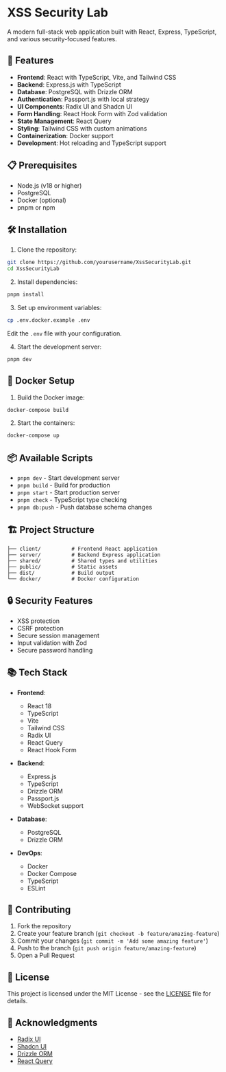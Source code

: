 # XSS Security Lab

A modern full-stack web application built with React, Express, TypeScript, and various security-focused features.

## 🚀 Features

- **Frontend**: React with TypeScript, Vite, and Tailwind CSS
- **Backend**: Express.js with TypeScript
- **Database**: PostgreSQL with Drizzle ORM
- **Authentication**: Passport.js with local strategy
- **UI Components**: Radix UI and Shadcn UI
- **Form Handling**: React Hook Form with Zod validation
- **State Management**: React Query
- **Styling**: Tailwind CSS with custom animations
- **Containerization**: Docker support
- **Development**: Hot reloading and TypeScript support

## 📋 Prerequisites

- Node.js (v18 or higher)
- PostgreSQL
- Docker (optional)
- pnpm or npm

## 🛠️ Installation

1. Clone the repository:
```bash
git clone https://github.com/yourusername/XssSecurityLab.git
cd XssSecurityLab
```

2. Install dependencies:
```bash
pnpm install
```

3. Set up environment variables:
```bash
cp .env.docker.example .env
```
Edit the `.env` file with your configuration.

4. Start the development server:
```bash
pnpm dev
```

## 🐳 Docker Setup

1. Build the Docker image:
```bash
docker-compose build
```

2. Start the containers:
```bash
docker-compose up
```

## 📦 Available Scripts

- `pnpm dev` - Start development server
- `pnpm build` - Build for production
- `pnpm start` - Start production server
- `pnpm check` - TypeScript type checking
- `pnpm db:push` - Push database schema changes

## 🏗️ Project Structure

```
├── client/          # Frontend React application
├── server/          # Backend Express application
├── shared/          # Shared types and utilities
├── public/          # Static assets
├── dist/            # Build output
└── docker/          # Docker configuration
```

## 🔒 Security Features

- XSS protection
- CSRF protection
- Secure session management
- Input validation with Zod
- Secure password handling

## 📚 Tech Stack

- **Frontend**:
  - React 18
  - TypeScript
  - Vite
  - Tailwind CSS
  - Radix UI
  - React Query
  - React Hook Form

- **Backend**:
  - Express.js
  - TypeScript
  - Drizzle ORM
  - Passport.js
  - WebSocket support

- **Database**:
  - PostgreSQL
  - Drizzle ORM

- **DevOps**:
  - Docker
  - Docker Compose
  - TypeScript
  - ESLint

## 🤝 Contributing

1. Fork the repository
2. Create your feature branch (`git checkout -b feature/amazing-feature`)
3. Commit your changes (`git commit -m 'Add some amazing feature'`)
4. Push to the branch (`git push origin feature/amazing-feature`)
5. Open a Pull Request

## 📄 License

This project is licensed under the MIT License - see the [LICENSE](LICENSE) file for details.

## 🙏 Acknowledgments

- [Radix UI](https://www.radix-ui.com/)
- [Shadcn UI](https://ui.shadcn.com/)
- [Drizzle ORM](https://orm.drizzle.team/)
- [React Query](https://tanstack.com/query/latest) 